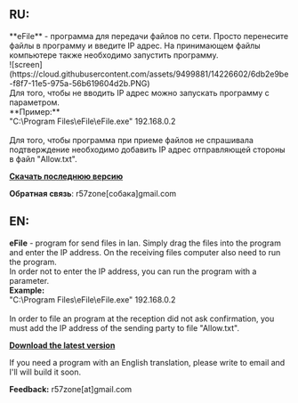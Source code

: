 <h2>RU:</h2>
**eFile** - программа для передачи файлов по сети. Просто перенесите файлы в программу и введите IP адрес. На принимающем файлы компьютере также необходимо запустить программу.<br>
![screen](https://cloud.githubusercontent.com/assets/9499881/14226602/6db2e9be-f8f7-11e5-975a-56b619604d2b.PNG)<br>
Для того, чтобы не вводить IP адрес можно запускать программу с параметром.<br>
**Пример:**<br>
"C:\Program Files\eFile\eFile.exe" 192.168.0.2<br>
<br>
Для того, чтобы программа при приеме файлов не спрашивала подтверждение необходимо добавить IP адрес отправляющей стороны в файл "Allow.txt".

**[Скачать последнюю версию](https://github.com/r57zone/eFile/releases)**

**Обратная связь**: r57zone[собака]gmail.com 

<h2>EN:</h2>

**eFile** - program for send files in lan. Simply drag the files into the program and enter the IP address. On the receiving files computer also need to run the program.<br>
In order not to enter the IP address, you can run the program with a parameter.<br>
**Example:**<br>
"C:\Program Files\eFile\eFile.exe" 192.168.0.2<br><br>
In order to file an program at the reception did not ask confirmation, you must add the IP address of the sending party to file "Allow.txt".

**[Download the latest version](https://github.com/r57zone/eFile/releases)**

If you need a program with an English translation, please write to email and I'll will build it soon.

**Feedback:** r57zone[at]gmail.com
